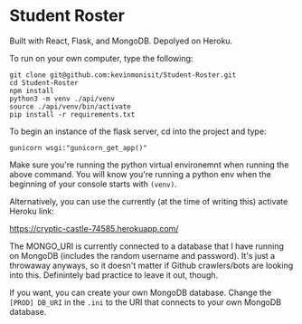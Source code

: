 # Student Roster
Built with React, Flask, and MongoDB. Depolyed on Heroku.

To run on your own computer, type the following:

```
git clone git@github.com:kevinmonisit/Student-Roster.git
cd Student-Roster
npm install
python3 -m venv ./api/venv
source ./api/venv/bin/activate
pip install -r requirements.txt
```

To begin an instance of the flask server, cd into the project and type:
```
gunicorn wsgi:"gunicorn_get_app()"
```

Make sure you're running the python virtual environemnt when running the above command. You will know you're running a python env when the beginning of your console starts with `(venv)`.

Alternatively, you can use the currently (at the time of writing this) activate Heroku link:

https://cryptic-castle-74585.herokuapp.com/

The MONGO_URI is currently connected to a database that I have running on MongoDB (includes the random username and password). It's just a throwaway anyways, so it doesn't matter if Github crawlers/bots are looking into this. Definintely bad practice to leave it out, though.

If you want, you can create your own MongoDB database. Change the `[PROD] DB_URI` in the `.ini` to the URI that connects to your own MongoDB database.
